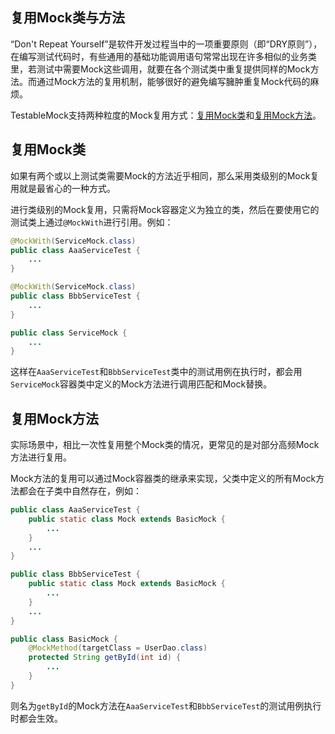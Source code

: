 复用Mock类与方法
---

“Don't Repeat Yourself”是软件开发过程当中的一项重要原则（即“DRY原则”），在编写测试代码时，有些通用的基础功能调用语句常常出现在许多相似的业务类里，若测试中需要Mock这些调用，就要在各个测试类中重复提供同样的Mock方法。而通过Mock方法的复用机制，能够很好的避免编写臃肿重复Mock代码的麻烦。

TestableMock支持两种粒度的Mock复用方式：<u>复用Mock类</u>和<u>复用Mock方法</u>。

## 复用Mock类

如果有两个或以上测试类需要Mock的方法近乎相同，那么采用类级别的Mock复用就是最省心的一种方式。

进行类级别的Mock复用，只需将Mock容器定义为独立的类，然后在要使用它的测试类上通过`@MockWith`进行引用。例如：

```java
@MockWith(ServiceMock.class)
public class AaaServiceTest {
    ...
}

@MockWith(ServiceMock.class)
public class BbbServiceTest {
    ...
}

public class ServiceMock {
    ...
}
```

这样在`AaaServiceTest`和`BbbServiceTest`类中的测试用例在执行时，都会用`ServiceMock`容器类中定义的Mock方法进行调用匹配和Mock替换。

## 复用Mock方法

实际场景中，相比一次性复用整个Mock类的情况，更常见的是对部分高频Mock方法进行复用。

Mock方法的复用可以通过Mock容器类的继承来实现，父类中定义的所有Mock方法都会在子类中自然存在，例如：

```java
public class AaaServiceTest {
    public static class Mock extends BasicMock {
        ...
    }
    ...
}

public class BbbServiceTest {
    public static class Mock extends BasicMock {
        ...
    }
    ...
}

public class BasicMock {
    @MockMethod(targetClass = UserDao.class)
    protected String getById(int id) {
        ...
    }
}
```

则名为`getById`的Mock方法在`AaaServiceTest`和`BbbServiceTest`的测试用例执行时都会生效。

